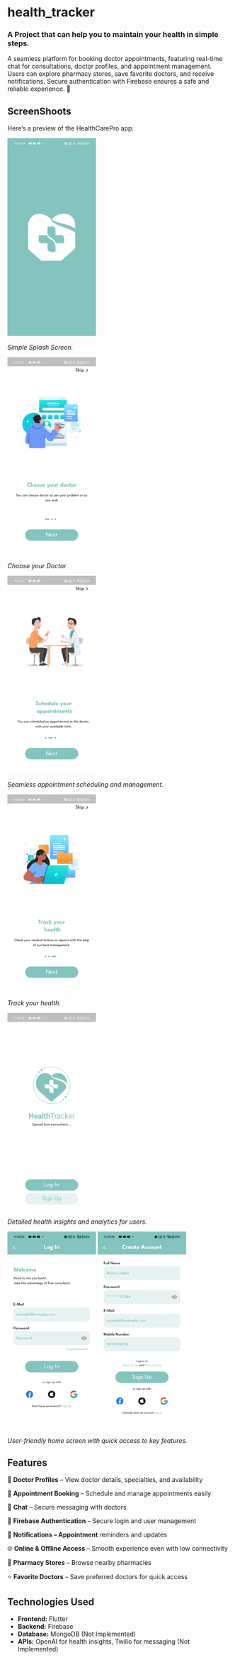 # health_tracker

### A Project that can help you to maintain your health in simple steps.

A seamless platform for booking doctor appointments, featuring real-time chat for consultations, doctor profiles, and appointment management. Users can explore pharmacy stores, save favorite doctors, and receive notifications. Secure authentication with Firebase ensures a safe and reliable experience. 🚀

## ScreenShoots

Here’s a preview of the HealthCarePro app:

<img src="screenshoots/splash_screen.jpg" alt="Splash Screen" width="200">

*Simple Splash Screen.*

<img src="screenshoots/on_boarding_one.jpg" alt="On Boarding Screen One" width="200">

*Choose your Doctor*

<img src="screenshoots/on_boarding_two.jpg" alt="On Boarding Screen Two" width="200">

*Seamless appointment scheduling and management.*


<img src="screenshoots/on_boarding_three.jpg" alt="On Boarding Screen Three" width="200">

*Track your health.*

<img src="screenshoots/start_screen.jpg" alt="Start Screen" width="200">

*Detailed health insights and analytics for users.*


<img src="screenshoots/log_in.jpg" alt="Log In" width="200">
<img src="screenshoots/sing_up.jpg" alt="Sign Up" width="200">


*User-friendly home screen with quick access to key features.*


## Features
🏥 **Doctor Profiles** – View doctor details, specialties, and availability

📅 **Appointment Booking** – Schedule and manage appointments easily

💬 **Chat** – Secure messaging with doctors

🔐 **Firebase Authentication** – Secure login and user management

📌 **Notifications – Appointment** reminders and updates

🌐 **Online & Offline Access** – Smooth experience even with low connectivity

💊 **Pharmacy Stores** – Browse nearby pharmacies

⭐ **Favorite Doctors** – Save preferred doctors for quick access

## Technologies Used
- **Frontend:** Flutter
- **Backend:** Firebase 
- **Database:** MongoDB  (Not Implemented)
- **APIs:** OpenAI for health insights, Twilio for messaging  (Not Implemented)
